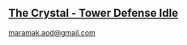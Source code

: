 ## [The Crystal - Tower Defense Idle](https://play.google.com/store/apps/details?id=com.maramak.tctd)

maramak.aod@gmail.com
